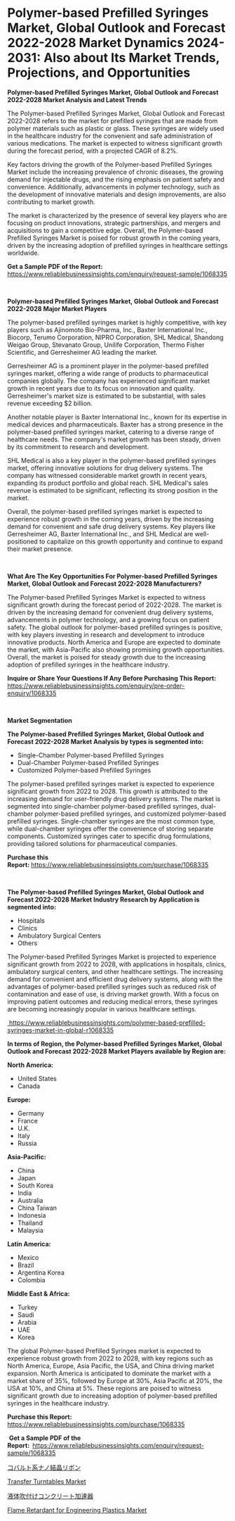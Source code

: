<p><h1>Polymer-based Prefilled Syringes Market, Global Outlook and Forecast 2022-2028 Market Dynamics 2024-2031: Also about Its Market Trends, Projections, and Opportunities</h1></p><p><strong>Polymer-based Prefilled Syringes Market, Global Outlook and Forecast 2022-2028 Market Analysis and Latest Trends</strong></p>
<p><p>The Polymer-based Prefilled Syringes Market, Global Outlook and Forecast 2022-2028 refers to the market for prefilled syringes that are made from polymer materials such as plastic or glass. These syringes are widely used in the healthcare industry for the convenient and safe administration of various medications. The market is expected to witness significant growth during the forecast period, with a projected CAGR of 8.2%.</p><p>Key factors driving the growth of the Polymer-based Prefilled Syringes Market include the increasing prevalence of chronic diseases, the growing demand for injectable drugs, and the rising emphasis on patient safety and convenience. Additionally, advancements in polymer technology, such as the development of innovative materials and design improvements, are also contributing to market growth.</p><p>The market is characterized by the presence of several key players who are focusing on product innovations, strategic partnerships, and mergers and acquisitions to gain a competitive edge. Overall, the Polymer-based Prefilled Syringes Market is poised for robust growth in the coming years, driven by the increasing adoption of prefilled syringes in healthcare settings worldwide.</p></p>
<p><strong>Get a Sample PDF of the Report:&nbsp;</strong> <a href="https://www.reliablebusinessinsights.com/enquiry/request-sample/1068335">https://www.reliablebusinessinsights.com/enquiry/request-sample/1068335</a></p>
<p>&nbsp;</p>
<p><strong>Polymer-based Prefilled Syringes Market, Global Outlook and Forecast 2022-2028 Major Market Players</strong></p>
<p><p>The polymer-based prefilled syringes market is highly competitive, with key players such as Ajinomoto Bio-Pharma, Inc., Baxter International Inc., Biocorp, Terumo Corporation, NIPRO Corporation, SHL Medical, Shandong Weigao Group, Stevanato Group, Unilife Corporation, Thermo Fisher Scientific, and Gerresheimer AG leading the market.</p><p>Gerresheimer AG is a prominent player in the polymer-based prefilled syringes market, offering a wide range of products to pharmaceutical companies globally. The company has experienced significant market growth in recent years due to its focus on innovation and quality. Gerresheimer's market size is estimated to be substantial, with sales revenue exceeding $2 billion.</p><p>Another notable player is Baxter International Inc., known for its expertise in medical devices and pharmaceuticals. Baxter has a strong presence in the polymer-based prefilled syringes market, catering to a diverse range of healthcare needs. The company's market growth has been steady, driven by its commitment to research and development.</p><p>SHL Medical is also a key player in the polymer-based prefilled syringes market, offering innovative solutions for drug delivery systems. The company has witnessed considerable market growth in recent years, expanding its product portfolio and global reach. SHL Medical's sales revenue is estimated to be significant, reflecting its strong position in the market.</p><p>Overall, the polymer-based prefilled syringes market is expected to experience robust growth in the coming years, driven by the increasing demand for convenient and safe drug delivery systems. Key players like Gerresheimer AG, Baxter International Inc., and SHL Medical are well-positioned to capitalize on this growth opportunity and continue to expand their market presence.</p></p>
<p>&nbsp;</p>
<p><strong>What Are The Key Opportunities For Polymer-based Prefilled Syringes Market, Global Outlook and Forecast 2022-2028 Manufacturers?</strong></p>
<p><p>The Polymer-based Prefilled Syringes Market is expected to witness significant growth during the forecast period of 2022-2028. The market is driven by the increasing demand for convenient drug delivery systems, advancements in polymer technology, and a growing focus on patient safety. The global outlook for polymer-based prefilled syringes is positive, with key players investing in research and development to introduce innovative products. North America and Europe are expected to dominate the market, with Asia-Pacific also showing promising growth opportunities. Overall, the market is poised for steady growth due to the increasing adoption of prefilled syringes in the healthcare industry.</p></p>
<p><strong>Inquire or Share Your Questions If Any Before Purchasing This Report:</strong> <a href="https://www.reliablebusinessinsights.com/enquiry/pre-order-enquiry/1068335">https://www.reliablebusinessinsights.com/enquiry/pre-order-enquiry/1068335</a></p>
<p>&nbsp;</p>
<p><strong>Market Segmentation</strong></p>
<p><strong>The Polymer-based Prefilled Syringes Market, Global Outlook and Forecast 2022-2028 Market Analysis by types is segmented into:</strong></p>
<p><ul><li>Single-Chamber Polymer-based Prefilled Syringes</li><li>Dual-Chamber Polymer-based Prefilled Syringes</li><li>Customized Polymer-based Prefilled Syringes</li></ul></p>
<p><p>The polymer-based prefilled syringes market is expected to experience significant growth from 2022 to 2028. This growth is attributed to the increasing demand for user-friendly drug delivery systems. The market is segmented into single-chamber polymer-based prefilled syringes, dual-chamber polymer-based prefilled syringes, and customized polymer-based prefilled syringes. Single-chamber syringes are the most common type, while dual-chamber syringes offer the convenience of storing separate components. Customized syringes cater to specific drug formulations, providing tailored solutions for pharmaceutical companies.</p></p>
<p><strong>Purchase this Report:&nbsp;</strong><a href="https://www.reliablebusinessinsights.com/purchase/1068335">https://www.reliablebusinessinsights.com/purchase/1068335</a></p>
<p>&nbsp;</p>
<p><strong>The Polymer-based Prefilled Syringes Market, Global Outlook and Forecast 2022-2028 Market Industry Research by Application is segmented into:</strong></p>
<p><ul><li>Hospitals</li><li>Clinics</li><li>Ambulatory Surgical Centers</li><li>Others</li></ul></p>
<p><p>The Polymer-based Prefilled Syringes Market is projected to experience significant growth from 2022 to 2028, with applications in hospitals, clinics, ambulatory surgical centers, and other healthcare settings. The increasing demand for convenient and efficient drug delivery systems, along with the advantages of polymer-based prefilled syringes such as reduced risk of contamination and ease of use, is driving market growth. With a focus on improving patient outcomes and reducing medical errors, these syringes are becoming increasingly popular in various healthcare settings.</p></p>
<p><a href="https://www.reliablebusinessinsights.com/polymer-based-prefilled-syringes-market-in-global-r1068335">&nbsp;https://www.reliablebusinessinsights.com/polymer-based-prefilled-syringes-market-in-global-r1068335</a></p>
<p><strong>In terms of Region, the Polymer-based Prefilled Syringes Market, Global Outlook and Forecast 2022-2028 Market Players available by Region are:</strong></p>
<p>
    <p> <strong> North America: </strong>
        <ul>
            <li>United States</li>
            <li>Canada</li>
        </ul>
        </p> 
    <p> <strong> Europe: </strong>
        <ul>
            <li>Germany</li>
            <li>France</li>
            <li>U.K.</li>
            <li>Italy</li>
            <li>Russia</li>
        </ul>
        </p> 
    <p> <strong> Asia-Pacific: </strong>
        <ul>
            <li>China</li>
            <li>Japan</li>
            <li>South Korea</li>
            <li>India</li>
            <li>Australia</li>
            <li>China Taiwan</li>
            <li>Indonesia</li>
            <li>Thailand</li>
            <li>Malaysia</li>
        </ul>
        </p> 
    <p> <strong> Latin America: </strong>
        <ul>
            <li>Mexico</li>
            <li>Brazil</li>
            <li>Argentina Korea</li>
            <li>Colombia</li>
        </ul>
        </p> 
    <p> <strong> Middle East & Africa: </strong>
        <ul>
            <li>Turkey</li>
            <li>Saudi</li>
            <li>Arabia</li>
            <li>UAE</li>
            <li>Korea</li>
        </ul>
    </p>
    </p>
<p><p>The global Polymer-based Prefilled Syringes market is expected to experience robust growth from 2022 to 2028, with key regions such as North America, Europe, Asia Pacific, the USA, and China driving market expansion. North America is anticipated to dominate the market with a market share of 35%, followed by Europe at 30%, Asia Pacific at 20%, the USA at 10%, and China at 5%. These regions are poised to witness significant growth due to increasing adoption of polymer-based prefilled syringes in the healthcare industry.</p></p>
<p><strong>Purchase this Report: </strong><a href="https://www.reliablebusinessinsights.com/purchase/1068335">https://www.reliablebusinessinsights.com/purchase/1068335</a></p>
<p>&nbsp;<strong>Get a Sample PDF of the Report:&nbsp;&nbsp;</strong><a href="https://www.reliablebusinessinsights.com/enquiry/request-sample/1068335">https://www.reliablebusinessinsights.com/enquiry/request-sample/1068335</a></p>
<p><strong></strong></p>
<p><p><a href="https://github.com/RaeJenkins1952/Market-Research-Report-List-1/blob/main/326229285228.md">コバルト系ナノ結晶リボン</a></p><p><a href="https://www.linkedin.com/pulse/transfer-turntables-market-outlook-industry-overview-forecast-1u16e">Transfer Turntables Market</a></p><p><a href="https://github.com/TysonKub/Market-Research-Report-List-1/blob/main/552146685229.md">液体吹付けコンクリート加速器</a></p><p><a href="https://www.linkedin.com/pulse/flame-retardant-engineering-plastics-market-insight-trends-rodbf">Flame Retardant for Engineering Plastics Market</a></p></p>
